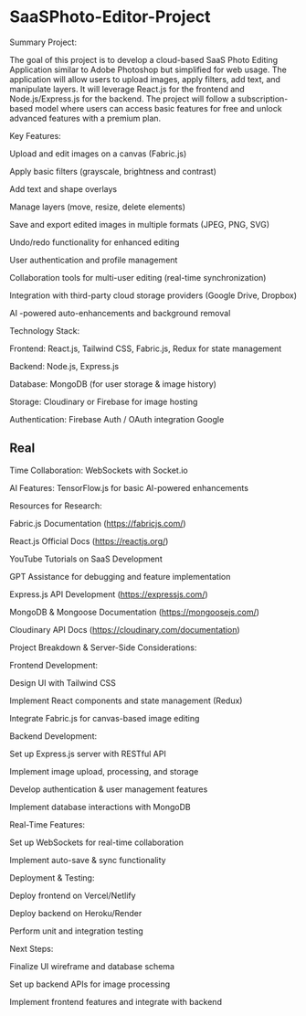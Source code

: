 # SaaSPhoto-Editor-Project
Summary Project:

The goal of this project is to develop a cloud-based SaaS Photo Editing Application similar to Adobe 
Photoshop but simplified for web usage. The application will allow users to upload images, apply filters, 
add text, and manipulate layers. It will leverage React.js for the frontend and Node.js/Express.js for the 
backend. The project will follow a subscription-based model where users can access basic features for 
free and unlock advanced features with a premium plan.

Key Features:

Upload and edit images on a canvas (Fabric.js)

Apply basic filters (grayscale, brightness and contrast)

Add text and shape overlays

Manage layers (move, resize, delete elements)

Save and export edited images in multiple formats (JPEG, PNG, SVG)

Undo/redo functionality for enhanced editing

User authentication and profile management

Collaboration tools for multi-user editing (real-time synchronization)

Integration with third-party cloud storage providers (Google Drive, Dropbox)

AI
-powered auto-enhancements and background removal

Technology Stack:

Frontend: React.js, Tailwind CSS, Fabric.js, Redux for state management

Backend: Node.js, Express.js

Database: MongoDB (for user storage & image history)

Storage: Cloudinary or Firebase for image hosting

Authentication: Firebase Auth / OAuth integration Google

Real
-
Time Collaboration: WebSockets with Socket.io

AI Features: TensorFlow.js for basic AI-powered enhancements

Resources for Research:

Fabric.js Documentation (https://fabricjs.com/)

React.js Official Docs (https://reactjs.org/)

YouTube Tutorials on SaaS Development

GPT Assistance for debugging and feature implementation

Express.js API Development (https://expressjs.com/)

MongoDB & Mongoose Documentation (https://mongoosejs.com/)

Cloudinary API Docs (https://cloudinary.com/documentation)

Project Breakdown & Server-Side Considerations:

Frontend Development:

Design UI with Tailwind CSS

Implement React components and state management (Redux)

Integrate Fabric.js for canvas-based image editing

Backend Development:

Set up Express.js server with RESTful API

Implement image upload, processing, and storage

Develop authentication & user management features

Implement database interactions with MongoDB

Real-Time Features:

Set up WebSockets for real-time collaboration

Implement auto-save & sync functionality

Deployment & Testing:

Deploy frontend on Vercel/Netlify

Deploy backend on Heroku/Render

Perform unit and integration testing

Next Steps:

Finalize UI wireframe and database schema

Set up backend APIs for image processing

Implement frontend features and integrate with backend
